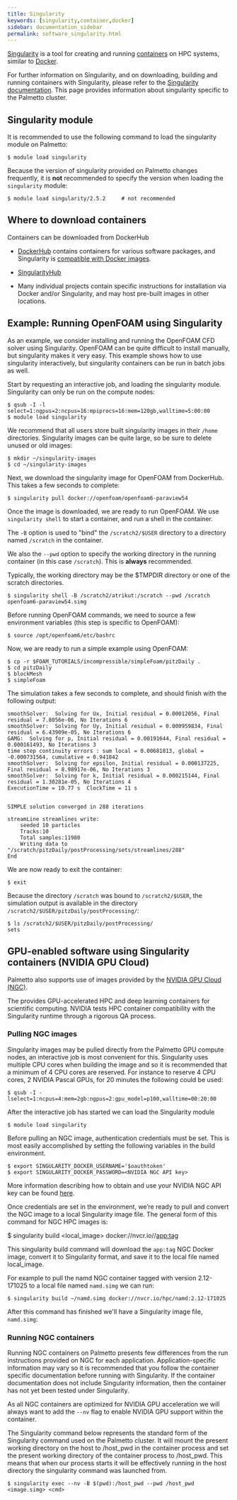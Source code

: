 ```yaml
---
title: Singularity
keywords: [singularity,container,docker]
sidebar: documentation_sidebar
permalink: software_singularity.html
---
```


[Singularity](https://www.sylabs.io/)
is a tool for creating and running
[containers](https://en.wikipedia.org/wiki/Operating-system-level_virtualization)
on HPC systems,
similar to [Docker](https://www.docker.com/).

For further information on Singularity,
and on downloading, building and running containers with Singularity,
please refer to the [Singularity documentation](https://www.sylabs.io/docs/).
This page provides information about singularity specific to the Palmetto cluster.

## Singularity module

It is recommended to use the following command to load the singularity module on Palmetto:

```
$ module load singularity
```

Because the version of singularity provided on Palmetto changes frequently,
it is **not** recommended to specify the version when loading the `singularity` module:

```
$ module load singularity/2.5.2     # not recommended
```

## Where to download containers

Containers can be downloaded from DockerHub

* [DockerHub](https://hub.docker.com/)
contains containers for various software packages,
and Singularity is
[compatible with Docker images](https://www.sylabs.io/guides/2.5/user-guide/singularity_and_docker.html).

* [SingularityHub](https://singularity-hub.org/)

* Many individual projects contain specific instructions for installation via
Docker and/or Singularity, and may host pre-built images in other locations.

## Example: Running OpenFOAM using Singularity

As an example, we consider installing and running the OpenFOAM CFD solver using Singularity.
OpenFOAM can be quite difficult to install manually,
but singularity makes it very easy.
This example shows how to use singularity interactively,
but singularity containers can be run in batch jobs as well.

Start by requesting an interactive job, and loading the singularity module.
Singularity can only be run on the compute nodes:

```
$ qsub -I -l select=1:ngpus=2:ncpus=16:mpiprocs=16:mem=120gb,walltime=5:00:00
$ module load singularity
```

We recommend that all users store built singularity images
in their `/home` directories.
Singularity images can be quite large,
so be sure to delete unused or old images:

```
$ mkdir ~/singularity-images
$ cd ~/singularity-images
```

Next, we download the singularity image for OpenFOAM from DockerHub.
This takes a few seconds to complete:

```
$ singularity pull docker://openfoam/openfoam6-paraview54
```

Once the image is downloaded,
we are ready to run OpenFOAM.
We use `singularity shell` to start a container,
and run a shell in the container.

The `-B` option is used to "bind" the `/scratch2/$USER` directory
to a directory named `/scratch` in the container.

We also the `--pwd` option to specify the working directory in the running container
(in this case `/scratch`).
This is **always** recommended.

Typically, the working directory may be the $TMPDIR directory or
one of the scratch directories.

```
$ singularity shell -B /scratch2/atrikut:/scratch --pwd /scratch openfoam6-paraview54.simg
```

Before running OpenFOAM commands, we need to source a few environment variables
(this step is specific to OpenFOAM):

```
$ source /opt/openfoam6/etc/bashrc 
```

Now, we are ready to run a simple example using OpenFOAM:

```
$ cp -r $FOAM_TUTORIALS/incompressible/simpleFoam/pitzDaily .
$ cd pitzDaily
$ blockMesh
$ simpleFoam
```

The simulation takes a few seconds to complete,
and should finish with the following output:

```
smoothSolver:  Solving for Ux, Initial residual = 0.00012056, Final residual = 7.8056e-06, No Iterations 6
smoothSolver:  Solving for Uy, Initial residual = 0.000959834, Final residual = 6.43909e-05, No Iterations 6
GAMG:  Solving for p, Initial residual = 0.00191644, Final residual = 0.000161493, No Iterations 3
time step continuity errors : sum local = 0.00681813, global = -0.000731564, cumulative = 0.941842
smoothSolver:  Solving for epsilon, Initial residual = 0.000137225, Final residual = 8.98917e-06, No Iterations 3
smoothSolver:  Solving for k, Initial residual = 0.000215144, Final residual = 1.30281e-05, No Iterations 4
ExecutionTime = 10.77 s  ClockTime = 11 s


SIMPLE solution converged in 288 iterations

streamLine streamlines write:
    seeded 10 particles
    Tracks:10
    Total samples:11980
    Writing data to "/scratch/pitzDaily/postProcessing/sets/streamlines/288"
End
```

We are now ready to exit the container:

```
$ exit
```

Because the directory `/scratch` was bound to `/scratch2/$USER`, the simulation output is available in
the directory `/scratch2/$USER/pitzDaily/postProcessing/`:

```
$ ls /scratch2/$USER/pitzDaily/postProcessing/
sets
```

## GPU-enabled software using Singularity containers (NVIDIA GPU Cloud)

Palmetto also supports use of images provided by the [NVIDIA GPU Cloud (NGC)](https://www.nvidia.com/en-us/gpu-cloud/).

The provides GPU-accelerated HPC and deep learning containers for scientific computing.
NVIDIA tests HPC container compatibility with the Singularity runtime through a rigorous QA process.

### Pulling NGC images

Singularity images may be pulled directly from the Palmetto GPU compute nodes,
an interactive job is most convenient for this.
Singularity uses multiple CPU cores when building the image
and so it is recommended that a minimum of 4 CPU cores are reserved.
For instance to reserve 4 CPU cores, 2 NVIDIA Pascal GPUs, for 20 minutes the following could be used:

```
$ qsub -I -lselect=1:ncpus=4:mem=2gb:ngpus=2:gpu_model=p100,walltime=00:20:00
```

After the interactive job has started we can load the Singularity module

```
$ module load singularity
```

Before pulling an NGC image, authentication credentials must be set.
This is most easily accomplished by setting the following variables in the build environment.

```
$ export SINGULARITY_DOCKER_USERNAME='$oauthtoken'
$ export SINGULARITY_DOCKER_PASSWORD=<NVIDIA NGC API key>
```

More information describing how to obtain and use your NVIDIA NGC API key can be found
[here](https://docs.nvidia.com/ngc/ngc-user-guide/index.html).

Once credentials are set in the environment,
we’re ready to pull and convert the NGC image to a local Singularity image file.
The general form of this command for NGC HPC images is:

$ singularity build <local_image> docker://nvcr.io/<registry>/<app:tag>

This singularity build command will download the `app:tag` NGC Docker image,
convert it to Singularity format,
and save it to the local file named local_image.

For example to pull the namd NGC container tagged with version 2.12-171025
to a local file named `namd.simg` we can run:

```
$ singularity build ~/namd.simg docker://nvcr.io/hpc/namd:2.12-171025
```

After this command has finished we'll have a Singularity image file, `namd.simg`:

### Running NGC containers

Running NGC containers on Palmetto presents few differences from the run instructions provided on NGC for each application.
Application-specific information may vary so it is recommended that you follow the
container specific documentation before running with Singularity.
If the container documentation does not include Singularity information,
then the container has not yet been tested under Singularity.

As all NGC containers are optimized for NVIDIA GPU acceleration we will always want to add the `--nv` flag
to enable NVIDIA GPU support  within the container.

The Singularity command below represents the standard form of the Singularity command used on the Palmetto cluster.
It will mount the present working directory on the host to /host_pwd in the container process and
set the present working directory of the container process to /host_pwd.
This means that when our process starts it will be effectively running in the host directory
the singularity command was launched from.

```
$ singularity exec --nv -B $(pwd):/host_pwd --pwd /host_pwd <image.simg> <cmd>
```
